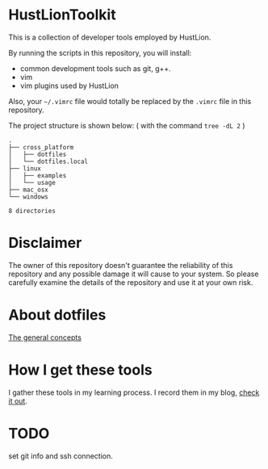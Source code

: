 # HustLionToolkit
This is a collection of developer tools employed by HustLion.

By running the scripts in this repository, you will install:

* common development tools such as git, g++. 
* vim
* vim plugins used by HustLion

Also, your `~/.vimrc` file would totally be replaced by the `.vimrc` file in this repository.

The project structure is shown below: 
( with the command `tree -dL 2` )
```
.
├── cross_platform
│   ├── dotfiles
│   └── dotfiles.local
├── linux
│   ├── examples
│   └── usage
├── mac_osx
└── windows

8 directories
```

# Disclaimer
The owner of this repository doesn't guarantee the reliability of this repository and any possible damage it will cause to your system. So please carefully examine the details of the repository and use it at your own risk. 


# About dotfiles
[The general concepts](http://zachholman.com/2010/08/dotfiles-are-meant-to-be-forked/)

# How I get these tools
I gather these tools in my learning process. I record them in my blog, [check it out](http://hustlion.github.io/).

# TODO
set git info and ssh connection.


